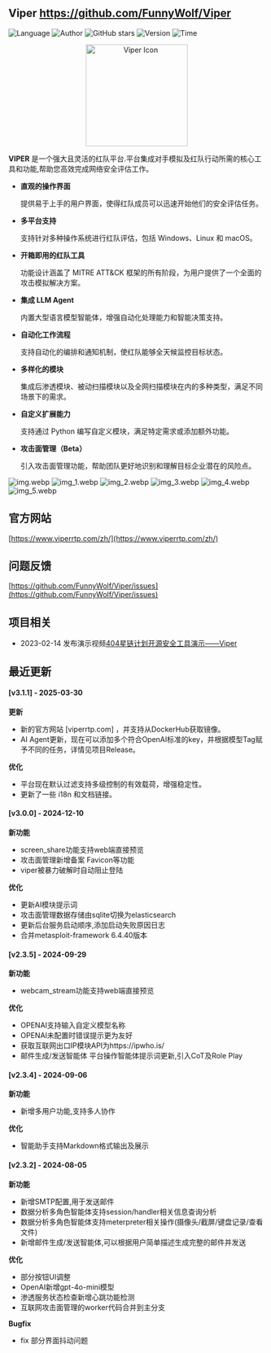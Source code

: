 ## Viper <https://github.com/FunnyWolf/Viper>
<!--auto_detail_badge_begin_0b490ffb61b26b45de3ea5d7dd8a582e-->
![Language](https://img.shields.io/badge/Language-JS/Python-blue)
![Author](https://img.shields.io/badge/Author-FunnyWolf-orange)
![GitHub stars](https://img.shields.io/github/stars/FunnyWolf/Viper.svg?style=flat&logo=github)
![Version](https://img.shields.io/badge/Version-V3.1.1-red)
![Time](https://img.shields.io/badge/Join-20210323-green)
<!--auto_detail_badge_end_fef74f2d7ea73fcc43ff78e05b1e7451-->

<p align="center">
  <img src="https://github.com/FunnyWolf/Viper/raw/master/docs/public/viper.svg" alt="Viper Icon" width="200">
</p>

**VIPER** 是一个强大且灵活的红队平台.平台集成对手模拟及红队行动所需的核心工具和功能,帮助您高效完成网络安全评估工作。

- **直观的操作界面**

  提供易于上手的用户界面，使得红队成员可以迅速开始他们的安全评估任务。

- **多平台支持**

  支持针对多种操作系统进行红队评估，包括 Windows、Linux 和 macOS。

- **开箱即用的红队工具**

  功能设计涵盖了 MITRE ATT&CK 框架的所有阶段，为用户提供了一个全面的攻击模拟解决方案。

- **集成 LLM Agent**

  内置大型语言模型智能体，增强自动化处理能力和智能决策支持。

- **自动化工作流程**

  支持自动化的编排和通知机制，使红队能够全天候监控目标状态。

- **多样化的模块**

  集成后渗透模块、被动扫描模块以及全网扫描模块在内的多种类型，满足不同场景下的需求。

- **自定义扩展能力**

  支持通过 Python 编写自定义模块，满足特定需求或添加额外功能。

- **攻击面管理（Beta）**

  引入攻击面管理功能，帮助团队更好地识别和理解目标企业潜在的风险点。

![img.webp](https://github.com/FunnyWolf/Viper/raw/master/docs/zh/guide/webp/img.webp)
![img_1.webp](https://github.com/FunnyWolf/Viper/raw/master/docs/zh/guide/webp/img_1.webp)
![img_2.webp](https://github.com/FunnyWolf/Viper/raw/master/docs/zh/guide/webp/img_2.webp)
![img_3.webp](https://github.com/FunnyWolf/Viper/raw/master/docs/zh/guide/webp/img_3.webp)
![img_4.webp](https://github.com/FunnyWolf/Viper/raw/master/docs/zh/guide/webp/img_4.webp)
![img_5.webp](https://github.com/FunnyWolf/Viper/raw/master/docs/zh/guide/webp/img_5.webp)

## 官方网站

[https://www.viperrtp.com/zh/](https://www.viperrtp.com/zh/)

## 问题反馈

[https://github.com/FunnyWolf/Viper/issues](https://github.com/FunnyWolf/Viper/issues)

<!--auto_detail_active_begin_e1c6fb434b6f0baf6912c7a1934f772b-->
## 项目相关

- 2023-02-14 发布演示视频[404星链计划开源安全工具演示——Viper](https://www.bilibili.com/video/BV1zv4y1s7xv)

## 最近更新

#### [v3.1.1] - 2025-03-30

**更新**  
- 新的官方网站 [viperrtp.com] ，并支持从DockerHub获取镜像。  
- AI Agent更新，现在可以添加多个符合OpenAI标准的key，并根据模型Tag赋予不同的任务，详情见项目Release。  

**优化**  
- 平台现在默认过滤支持多级控制的有效载荷，增强稳定性。  
- 更新了一些 i18n 和文档链接。

#### [v3.0.0] - 2024-12-10

**新功能**  
- screen_share功能支持web端直接预览  
- 攻击面管理新增备案 Favicon等功能  
- viper被暴力破解时自动阻止登陆  

**优化**  
- 更新AI模块提示词  
- 攻击面管理数据存储由sqlite切换为elasticsearch  
- 更新后台服务启动顺序,添加启动失败原因日志  
- 合并metasploit-framework 6.4.40版本

#### [v2.3.5] - 2024-09-29

**新功能**  
- webcam_stream功能支持web端直接预览  

**优化**  
- OPENAI支持输入自定义模型名称  
- OPENAI未配置时错误提示更为友好  
- 获取互联网出口IP模块API为https://ipwho.is/  
- 邮件生成/发送智能体 平台操作智能体提示词更新,引入CoT及Role Play

#### [v2.3.4] - 2024-09-06

**新功能**  
- 新增多用户功能,支持多人协作  

**优化**  
- 智能助手支持Markdown格式输出及展示

#### [v2.3.2] - 2024-08-05

**新功能**  
- 新增SMTP配置,用于发送邮件  
- 数据分析多角色智能体支持session/handler相关信息查询分析 
- 数据分析多角色智能体支持meterpreter相关操作(摄像头/截屏/键盘记录/查看文件)  
- 新增邮件生成/发送智能体,可以根据用户简单描述生成完整的邮件并发送  

**优化**  
- 部分按钮UI调整  
- OpenAI新增gpt-4o-mini模型  
- 渗透服务状态检查新增心跳功能检测  
- 互联网攻击面管理的worker代码合并到主分支  

**Bugfix**  
- fix 部分界面抖动问题

<!--auto_detail_active_end_f9cf7911015e9913b7e691a7a5878527-->
